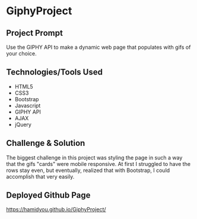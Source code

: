 # GiphyProject

## Project Prompt ##

Use the GIPHY API to make a dynamic web page that populates with gifs of your choice. 

## Technologies/Tools Used ##

  - HTML5
  - CSS3
  - Bootstrap
  - Javascript
  - GIPHY API
  - AJAX
  - jQuery

## Challenge & Solution ##

The biggest challenge in this project was styling the page in such a way that the gifs "cards" were mobile responsive. At first I struggled to have the rows stay even, but eventually, realized that with Bootstrap, I could accomplish that very easily.

## Deployed Github Page ##
https://hamidyou.github.io/GiphyProject/
